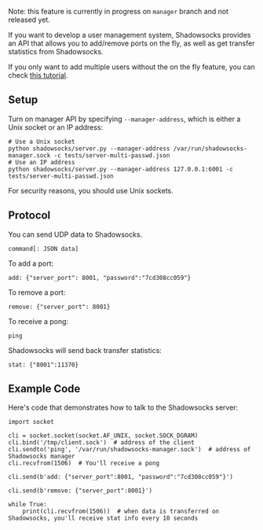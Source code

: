 Note: this feature is currently in progress on `manager` branch and not released yet.

If you want to develop a user management system, Shadowsocks provides an API that allows you to add/remove ports on the fly, as well as get transfer statistics from Shadowsocks.

If you only want to add multiple users without the on the fly feature, you can check [this tutorial](https://github.com/shadowsocks/shadowsocks/wiki/Configure-Multiple-Users).

Setup
-----

Turn on manager API by specifying `--manager-address`, which is either a Unix socket or an IP address:
```
# Use a Unix socket
python shadowsocks/server.py --manager-address /var/run/shadowsocks-manager.sock -c tests/server-multi-passwd.json
# Use an IP address
python shadowsocks/server.py --manager-address 127.0.0.1:6001 -c tests/server-multi-passwd.json
```

For security reasons, you should use Unix sockets.

Protocol
--------

You can send UDP data to Shadowsocks.

```
command[: JSON data]
```

To add a port:

```
add: {"server_port": 8001, "password":"7cd308cc059"}
```

To remove a port:

```
remove: {"server_port": 8001}
```

To receive a pong:

```
ping
```

Shadowsocks will send back transfer statistics:

```
stat: {"8001":11370}
```

Example Code
------------

Here's code that demonstrates how to talk to the Shadowsocks server:
```
import socket

cli = socket.socket(socket.AF_UNIX, socket.SOCK_DGRAM)
cli.bind('/tmp/client.sock')  # address of the client
cli.sendto('ping', '/var/run/shadowsocks-manager.sock')  # address of Shadowsocks manager
cli.recvfrom(1506)  # You'll receive a pong

cli.send(b'add: {"server_port":8001, "password":"7cd308cc059"}')

cli.send(b'remove: {"server_port":8001}')

while True:
    print(cli.recvfrom(1506))  # when data is transferred on Shadowsocks, you'll receive stat info every 10 seconds
```
